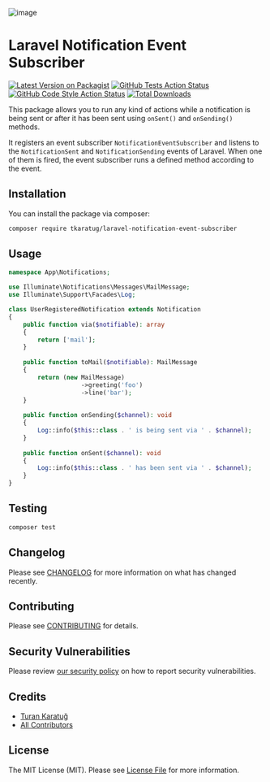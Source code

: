 ![image](https://banners.beyondco.de/Laravel%20Notification%20Event%20Subscriber.png?theme=light&packageManager=composer+require&packageName=tkaratug%2Flaravel-notification-event-subscriber&pattern=architect&style=style_1&description=&md=1&showWatermark=0&fontSize=100px&images=bell&widths=200&heights=200)

# Laravel Notification Event Subscriber

[![Latest Version on Packagist](https://img.shields.io/packagist/v/tkaratug/laravel-notification-event-subscriber.svg?style=flat-square)](https://packagist.org/packages/tkaratug/laravel-notification-event-subscriber)
[![GitHub Tests Action Status](https://img.shields.io/github/workflow/status/tkaratug/laravel-notification-event-subscriber/run-tests?label=tests)](https://github.com/tkaratug/laravel-notification-event-subscriber/actions?query=workflow%3Arun-tests+branch%3Amain)
[![GitHub Code Style Action Status](https://img.shields.io/github/workflow/status/tkaratug/laravel-notification-event-subscriber/Fix%20PHP%20code%20style%20issues?label=code%20style)](https://github.com/tkaratug/laravel-notification-event-subscriber/actions?query=workflow%3A"Fix+PHP+code+style+issues"+branch%3Amain)
[![Total Downloads](https://img.shields.io/packagist/dt/tkaratug/laravel-notification-event-subscriber.svg?style=flat-square)](https://packagist.org/packages/tkaratug/laravel-notification-event-subscriber)

This package allows you to run any kind of actions while a notification is being sent or after it has been sent using `onSent()` and `onSending()` methods.

It registers an event subscriber `NotificationEventSubscriber` and listens to the `NotificationSent` and `NotificationSending` events of Laravel.
When one of them is fired, the event subscriber runs a defined method according to the event.

## Installation

You can install the package via composer:

```bash
composer require tkaratug/laravel-notification-event-subscriber
```

## Usage

```php
namespace App\Notifications;

use Illuminate\Notifications\Messages\MailMessage;
use Illuminate\Support\Facades\Log;

class UserRegisteredNotification extends Notification
{   
    public function via($notifiable): array
    {
        return ['mail'];
    }
    
    public function toMail($notifiable): MailMessage
    {
        return (new MailMessage)
                    ->greeting('foo')
                    ->line('bar');
    }
    
    public function onSending($channel): void
    {
        Log::info($this::class . ' is being sent via ' . $channel);        
    }
    
    public function onSent($channel): void
    {
        Log::info($this::class . ' has been sent via ' . $channel);
    }
}
```

## Testing

```bash
composer test
```

## Changelog

Please see [CHANGELOG](CHANGELOG.md) for more information on what has changed recently.

## Contributing

Please see [CONTRIBUTING](CONTRIBUTING.md) for details.

## Security Vulnerabilities

Please review [our security policy](../../security/policy) on how to report security vulnerabilities.

## Credits

- [Turan Karatuğ](https://github.com/tkaratug)
- [All Contributors](../../contributors)

## License

The MIT License (MIT). Please see [License File](LICENSE.md) for more information.
